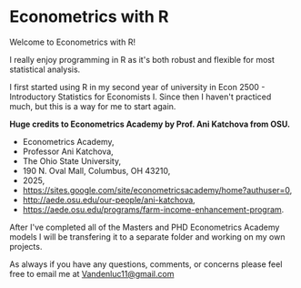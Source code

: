 # Econometrics with R
Welcome to Econometrics with R!

I really enjoy programming in R as it's both robust and flexible for most statistical analysis. 

I first started using R in my second year of university in Econ 2500 - Introductory Statistics for Economists I. Since then I haven't practiced much, but this is a way for me to start again.

**Huge credits to Econometrics Academy by Prof. Ani Katchova from OSU.**
- Econometrics Academy,
- Professor Ani Katchova,
- The Ohio State University,
- 190 N. Oval Mall, Columbus, OH 43210,
- 2025,
- https://sites.google.com/site/econometricsacademy/home?authuser=0,
- http://aede.osu.edu/our-people/ani-katchova,
- https://aede.osu.edu/programs/farm-income-enhancement-program.

After I've completed all of the Masters and PHD Econometrics Academy models I will be transfering it to a separate folder and working on my own projects.

As always if you have any questions, comments, or concerns please feel free to email me at Vandenluc11@gmail.com
